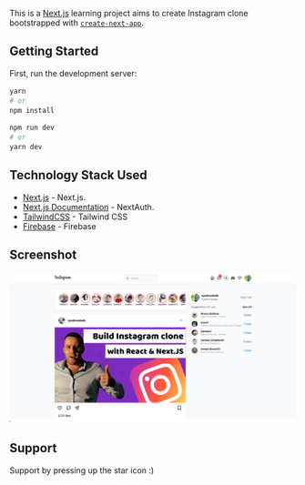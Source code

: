 This is a [Next.js](https://nextjs.org/) learning project aims to create Instagram clone bootstrapped with [`create-next-app`](https://github.com/vercel/next.js/tree/canary/packages/create-next-app).

## Getting Started

First, run the development server:

```bash
yarn
# or
npm install
```

```bash
npm run dev
# or
yarn dev
```

## Technology Stack Used

- [Next.js](https://nextjs.org/docs) - Next.js.
- [Next.js Documentation](https://nextjs.org/docs) - NextAuth.
- [TailwindCSS](https://tailwindcss.com/docs) - Tailwind CSS
- [Firebase](https://firebase.com/) - Firebase

## Screenshot

![Demo](https://raw.githubusercontent.com/syedMSohaib/Instagram-clone/main/public/images/demo.png)

## Support

Support by pressing up the star icon :)
